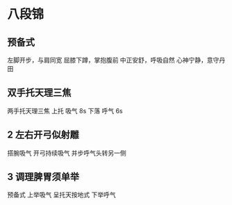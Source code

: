 # 八段锦
## 预备式
左脚开步，与肩同宽
屈膝下蹲，掌抱腹前
中正安舒，呼吸自然
心神宁静，意守丹田

## 双手托天理三焦

两手托天理三焦
上托 吸气 8s
下落 呼气 6s

## 2 左右开弓似射雕
搭腕吸气 开弓持续吸气 并步呼气头转另一侧

## 3 调理脾胃须单举
预备式
上举吸气 呈托天按地式
下举呼气